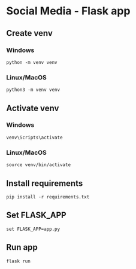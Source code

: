 # Social Media - Flask app

## Create **venv**
### Windows
    python -m venv venv
### Linux/MacOS
    python3 -m venv venv

## Activate **venv** 
### Windows
    venv\Scripts\activate
### Linux/MacOS
    source venv/bin/activate

## Install requirements
    pip install -r requirements.txt

## Set FLASK_APP
    set FLASK_APP=app.py

## Run app 
    flask run

